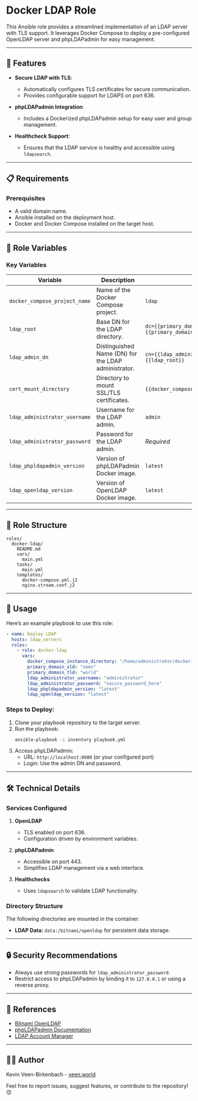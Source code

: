 # Docker LDAP Role

This Ansible role provides a streamlined implementation of an LDAP server with TLS support. It leverages Docker Compose to deploy a pre-configured OpenLDAP server and phpLDAPadmin for easy management.

---

## 🚀 **Features**

- **Secure LDAP with TLS**:
  - Automatically configures TLS certificates for secure communication.
  - Provides configurable support for LDAPS on port 636.

- **phpLDAPadmin Integration**:
  - Includes a Dockerized phpLDAPadmin setup for easy user and group management.

- **Healthcheck Support**:
  - Ensures that the LDAP service is healthy and accessible using `ldapsearch`.

---

## 📋 **Requirements**

### Prerequisites
- A valid domain name.
- Ansible installed on the deployment host.
- Docker and Docker Compose installed on the target host.

---

## 🔧 **Role Variables**

### Key Variables
| Variable                      | Description                                              | Default Value                        |
|-------------------------------|----------------------------------------------------------|--------------------------------------|
| `docker_compose_project_name` | Name of the Docker Compose project.                     | `ldap`                               |
| `ldap_root`                   | Base DN for the LDAP directory.                         | `dc={{primary_domain_sld}},dc={{primary_domain_tld}}` |
| `ldap_admin_dn`               | Distinguished Name (DN) for the LDAP administrator.     | `cn={{ldap_administrator_username}},{{ldap_root}}` |
| `cert_mount_directory`        | Directory to mount SSL/TLS certificates.                | `{{docker_compose_instance_directory}}/certs/` |
| `ldap_administrator_username` | Username for the LDAP admin.                            | `admin`                              |
| `ldap_administrator_password` | Password for the LDAP admin.                            | _Required_                           |
| `ldap_phpldapadmin_version`          | Version of phpLDAPadmin Docker image.                   | `latest`                             |
| `ldap_openldap_version`                | Version of OpenLDAP Docker image.                       | `latest`                             |

---

## 📂 **Role Structure**

```
roles/
  docker-ldap/
    README.md
    vars/
      main.yml
    tasks/
      main.yml
    templates/
      docker-compose.yml.j2
      nginx.stream.conf.j2
```

---

## 📖 **Usage**

Here’s an example playbook to use this role:

```yaml
- name: Deploy LDAP
  hosts: ldap_servers
  roles:
    - role: docker-ldap
      vars:
        docker_compose_instance_directory: "/home/administrator/docker-compose/ldap/"
        primary_domain_sld: "veen"
        primary_domain_tld: "world"
        ldap_administrator_username: "administrator"
        ldap_administrator_password: "secure_password_here"
        ldap_phpldapadmin_version: "latest"
        ldap_openldap_version: "latest"
```

### **Steps to Deploy:**
1. Clone your playbook repository to the target server.
2. Run the playbook:
   ```bash
   ansible-playbook -i inventory playbook.yml
   ```
3. Access phpLDAPadmin:
   - URL: `http://localhost:8080` (or your configured port)
   - Login: Use the admin DN and password.

---

## 🛠️ **Technical Details**

### **Services Configured**

1. **OpenLDAP**
   - TLS enabled on port 636.
   - Configuration driven by environment variables.

2. **phpLDAPadmin**
   - Accessible on port 443.
   - Simplifies LDAP management via a web interface.

3. **Healthchecks**
   - Uses `ldapsearch` to validate LDAP functionality.

### **Directory Structure**

The following directories are mounted in the container:
- **LDAP Data:** `data:/bitnami/openldap` for persistent data storage.

---

## 🔒 **Security Recommendations**
- Always use strong passwords for `ldap_administrator_password`.
- Restrict access to phpLDAPadmin by binding it to `127.0.0.1` or using a reverse proxy.

---

## 📜 **References**
- [Bitnami OpenLDAP](https://hub.docker.com/r/bitnami/openldap)
- [phpLDAPadmin Documentation](https://github.com/leenooks/phpLDAPadmin/wiki/Docker-Container)
- [LDAP Account Manager](https://github.com/LDAPAccountManager/docker)
---


## 👨‍💻 **Author**

Kevin Veen-Birkenbach - [veen.world](https://www.veen.world)

Feel free to report issues, suggest features, or contribute to the repository! 😊